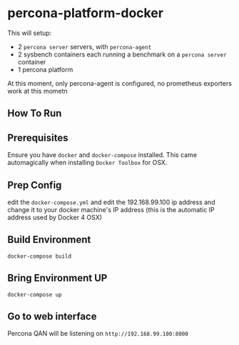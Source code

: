 # percona-platform-docker

This will setup:

- 2 `percona server` servers, with `percona-agent`
- 2 sysbench containers each running a benchmark on a `percona server` container
- 1 percona platform

At this moment, only percona-agent is configured, no prometheus exporters work at this mometn

## How To Run

## Prerequisites

Ensure you have `docker` and `docker-compose` installed. This came automagically when installing `Docker Toolbox` for OSX.

## Prep Config

edit the `docker-compose.yml` and edit the 192.168.99.100 ip address and change it to your docker machine's IP address (this is the automatic IP address used by Docker 4 OSX)

## Build Environment

```
docker-compose build
```

## Bring Environment UP

```
docker-compose up
```

## Go to web interface

Percona QAN will be listening on `http://192.168.99.100:8000`


